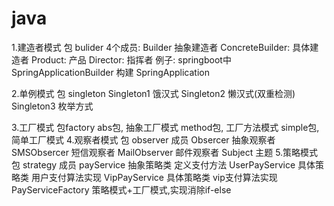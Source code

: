 # java
1.建造者模式 
    包 bulider
    4个成员:
        Builder 抽象建造者
        ConcreteBuilder: 具体建造者
        Product: 产品
        Director: 指挥者
    例子: springboot中 SpringApplicationBuilder 构建 SpringApplication

2.单例模式
    包 singleton
    Singleton1 饿汉式
    Singleton2 懒汉式(双重检测)
    Singleton3 枚举方式
    
3.工厂模式
    包factory
        abs包, 抽象工厂模式
        method包, 工厂方法模式
        simple包, 简单工厂模式
4.观察者模式
    包 observer
    成员
        Obsercer 抽象观察者
        SMSObsercer 短信观察者
        MailObserver 邮件观察者
        Subject 主题
5.策略模式
    包 strategy
    成员
        payService      抽象策略类 定义支付方法
        UserPayService  具体策略类 用户支付算法实现
        VipPayService   具体策略类 vip支付算法实现
        PayServiceFactory   策略模式+工厂模式,实现消除if-else
